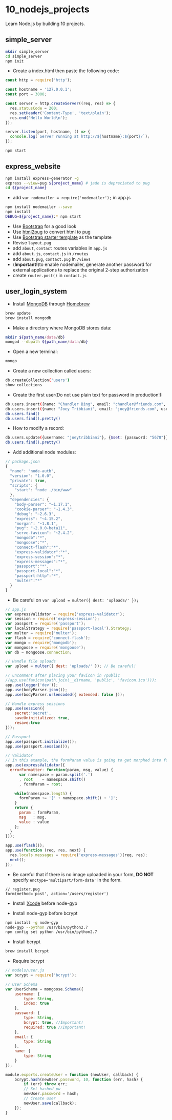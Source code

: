 # 10_nodejs_projects

Learn Node.js by building 10 projects.

## simple_server

```bash
mkdir simple_server
cd simple_server
npm init
```

- Create a index.html then paste the following code:

```javascript
const http = require('http');

const hostname = '127.0.0.1';
const port = 3000;

const server = http.createServer((req, res) => {
  res.statusCode = 200;
  res.setHeader('Content-Type', 'text/plain');
  res.end('Hello World\n');
});

server.listen(port, hostname, () => {
  console.log(`Server running at http://${hostname}:${port}/`);
});
```

```bash
npm start
```

## express_website

```bash
npm install express-generator -g
express --view=pug ${project_name} # jade is depreciated to pug
cd ${project_name}
```

- add `var nodemailer = require('nodemailer');` in app.js

```bash
npm install nodemailer --save
npm install
DEBUG=${project_name}:* npm start
```

- Use [Bootstrap](http://getbootstrap.com/) for a good look
- Use [html2pug](http://html2pug.com/) to convert html to pug
- Use [Bootstrap starter template](http://getbootstrap.com/examples/starter-template/) as the template
- Revise `layout.pug`
- add `about`, `contact` routes variables in `app.js`
- add `about.js`, `contact.js` in `/routes`
- add `about.pug`, `contact.pug` in `/views`
- (**Important!**)to enable nodemailer, generate another password for external applications to replace the original 2-step authorization
- create `router.post()` in `contact.js`

## user_login_system

- Install [MongoDB](https://docs.mongodb.com/manual/tutorial/install-mongodb-on-os-x/) through [Homebrew](https://brew.sh/)

```bash
brew update
brew install mongodb
```

- Make a directory where MongoDB stores data:

```bash
mkdir ${path_name/data/db}
mongod --dbpath ${path_name/data/db}
```

- Open a new terminal:

```bash
mongo
```

- Create a new collection called users:

```bash
db.createCollection('users')
show collections
```

- Create the first user(Do not use plain text for password in production!):

```bash
db.users.insert({name: "Chandler Bing", email: "chandler@friends.com", username: "chandlerbing", password: "1234"})
db.users.insert({name: "Joey Tribbiani", email: "joey@friends.com", username: "joeytribbiani", password: "1234"})
db.users.find()
db.users.find().pretty()
```

- How to modify a record:

```bash
db.users.update({username: "joeytribbiani"}, {$set: {password: "5678"}})
db.users.find().pretty()
```

- Add additional node modules:

```javascript
// package.json
{
  "name": "node-auth",
  "version": "1.0.0",
  "private": true,
  "scripts": {
    "start": "node ./bin/www"
  },
  "dependencies": {
    "body-parser": "~1.17.1",
    "cookie-parser": "~1.4.3",
    "debug": "~2.6.3",
    "express": "~4.15.2",
    "morgan": "~1.8.1",
    "pug": "~2.0.0-beta11",
    "serve-favicon": "~2.4.2",
	"mongodb":"*",
	"mongoose":"*",
	"connect-flash":"*",
	"express-validator":"*",
	"express-session":"*",
	"express-messages":"*",
	"passport":"*",
	"passport-local":"*",
	"passport-http":"*",
	"multer":"*"
  }
}
```

- Be careful on `var upload = multer({ dest: 'uploads/' });`

```javascript
// app.js
var expressValidator = require('express-validator');
var session = require('express-session');
var passport = require('passport');
var localStrategy = require('passport-local').Strategy;
var multer = require('multer');
var flash = require('connect-flash');
var mongo = require('mongodb');
var mongoose = require('mongoose');
var db = mongoose.connection;

// Handle file uploads
var upload = multer({ dest: 'uploads/' }); // Be careful!

// uncomment after placing your favicon in /public
//app.use(favicon(path.join(__dirname, 'public', 'favicon.ico')));
app.use(logger('dev'));
app.use(bodyParser.json());
app.use(bodyParser.urlencoded({ extended: false }));

// Handle express sessions
app.use(session({
	secret:'secret',
	saveUninitialized: true,
	resave:true
}));

// Passport
app.use(passport.initialize());
app.use(passport.session());

// Validator
// In this example, the formParam value is going to get morphed into form body format useful for printing.
app.use(expressValidator({
  errorFormatter: function(param, msg, value) {
      var namespace = param.split('.')
      , root    = namespace.shift()
      , formParam = root;

    while(namespace.length) {
      formParam += '[' + namespace.shift() + ']';
    }
    return {
      param : formParam,
      msg   : msg,
      value : value
    };
  }
}));

app.use(flash());
app.use(function (req, res, next) {
  res.locals.messages = require('express-messages')(req, res);
  next();
});
```

- Be careful that if there is no image uploaded in your form, **DO NOT** specify `enctype='multipart/form-data'` in the form.

```javascrip
// register.pug
form(method='post', action='/users/register')
```

- Install [Xcode](https://developer.apple.com/xcode/) before node-gyp

- Install node-gyp before bcrypt

```bash
npm install -g node-gyp
node-gyp --python /usr/bin/python2.7
npm config set python /usr/bin/python2.7
```

- Install bcrypt

```bash
brew install bcrypt
```

- Require bcrypt

```javascript
// models/user.js
var bcrypt = require('bcrypt');

// User Schema
var UserSchema = mongoose.Schema({
	username: {
		type: String,
		index: true
	},
	password: {
		type: String,
		bcrypt: true, //Important!
		required: true //Important!
	},
	email: {
		type: String
	},
	name: {
		type: String
	}
});

module.exports.createUser = function (newUser, callback) {
	bcrypt.hash(newUser.password, 10, function (err, hash) {
		if (err) throw err;
		// Set hashed pw
		newUser.password = hash;
		// Create user
		newUser.save(callback);
	});
}
```